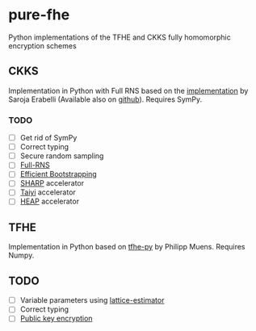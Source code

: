 # pure-fhe
Python implementations of the TFHE and CKKS fully homomorphic encryption schemes

## CKKS

Implementation in Python with Full RNS based on the [implementation](https://dspace.mit.edu/bitstream/handle/1721.1/129204/1227275316-MIT.pdf) by Saroja Erabelli (Available also on [github](https://github.com/sarojaerabelli/py-fhe)). Requires SymPy.

### TODO
- [ ] Get rid of SymPy
- [ ] Correct typing
- [ ] Secure random sampling
- [ ] [Full-RNS](https://eprint.iacr.org/2018/931.pdf)
- [ ] [Efficient Bootstrapping](https://eprint.iacr.org/2020/1203)
- [ ] [SHARP](https://dl.acm.org/doi/abs/10.1145/3579371.3589053) accelerator
- [ ] [Taiyi](https://arxiv.org/abs/2403.10188) accelerator
- [ ] [HEAP](https://bu-icsg.github.io/publications/2024/fhe_parallelized_bootstrapping_isca_2024.pdf) accelerator

## TFHE

Implementation in Python based on [tfhe-py](https://github.com/pmuens/tfhe-py) by Philipp Muens. Requires Numpy.

## TODO

- [ ] Variable parameters using [lattice-estimator](https://github.com/malb/lattice-estimator)
- [ ] Correct typing
- [ ] [Public key encryption](https://eprint.iacr.org/2023/603.pdf)
